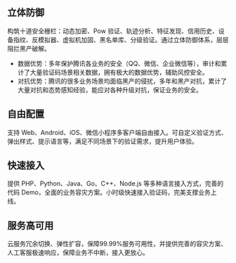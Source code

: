 
## 立体防御
构筑十道安全栅栏：动态加密、Pow 验证、轨迹分析、特征发现、信用历史、设备指纹、反模拟器、虚拟机加固、黑名单库、分级验证。通过立体防御体系，层层阻拦黑产破解。 
- 数据优势：多年保护腾讯各业务的安全（QQ、微信、企业微信等），审计和累计了大量验证码场景相关数据，拥有极大的数据优势，辅助风控安全。
- 对抗优势：腾讯的很多业务场景均面临黑产的侵扰，多年和黑产对抗，累计了大量对抗和态势感知经验，能应对各种升级对抗，保证业务的安全。

## 自由配置
支持 Web、Android、iOS、微信小程序多客户端自由接入。可自定义验证方式、弹出样式、提示语言等，满足不同场景下的验证需求，提升用户体验。 

## 快速接入
提供 PHP、Python、Java、Go、C++、Node.js 等多种语言接入方式，完善的代码 Demo，全面的业务容灾方案。小时级快速接入验证码，完美支撑业务上线。 

## 服务高可用
云服务冗余切换、弹性扩容，保障99.99%服务可用性，并提供完善的容灾方案、人工客服极速响应，保障业务不中断，接入更放心。
